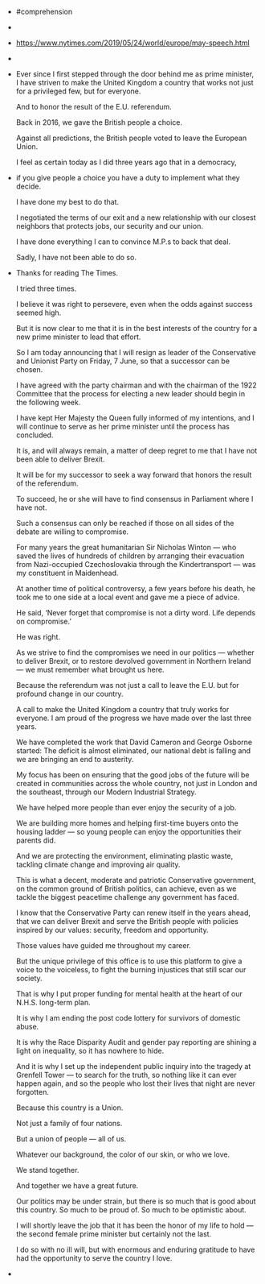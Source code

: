 - #comprehension
-
- https://www.nytimes.com/2019/05/24/world/europe/may-speech.html
-
- Ever since I first stepped through the door behind me as prime minister, I have striven to make the United Kingdom a country that works not just for a privileged few, but for everyone.
  
  And to honor the result of the E.U. referendum.
  
  Back in 2016, we gave the British people a choice.
  
  Against all predictions, the British people voted to leave the European Union.
  
  I feel as certain today as I did three years ago that in a democracy,
- if you give people a choice you have a duty to implement what they decide.
  
  I have done my best to do that.
  
  I negotiated the terms of our exit and a new relationship with our closest neighbors that protects jobs, our security and our union.
  
  I have done everything I can to convince M.P.s to back that deal.
  
  Sadly, I have not been able to do so.
- Thanks for reading The Times.
  
  I tried three times.
  
  I believe it was right to persevere, even when the odds against success seemed high.
  
  But it is now clear to me that it is in the best interests of the country for a new prime minister to lead that effort.
  
  So I am today announcing that I will resign as leader of the Conservative and Unionist Party on Friday, 7 June, so that a successor can be chosen.
  
  I have agreed with the party chairman and with the chairman of the 1922 Committee that the process for electing a new leader should begin in the following week.
  
  I have kept Her Majesty the Queen fully informed of my intentions, and I will continue to serve as her prime minister until the process has concluded.
  
  It is, and will always remain, a matter of deep regret to me that I have not been able to deliver Brexit.
  
  It will be for my successor to seek a way forward that honors the result of the referendum.
  
  To succeed, he or she will have to find consensus in Parliament where I have not.
  
  Such a consensus can only be reached if those on all sides of the debate are willing to compromise.
  
  For many years the great humanitarian Sir Nicholas Winton — who saved the lives of hundreds of children by arranging their evacuation from Nazi-occupied Czechoslovakia through the Kindertransport — was my constituent in Maidenhead.
  
  At another time of political controversy, a few years before his death, he took me to one side at a local event and gave me a piece of advice.
  
  He said, ‘Never forget that compromise is not a dirty word. Life depends on compromise.’
  
  He was right.
  
  As we strive to find the compromises we need in our politics — whether to deliver Brexit, or to restore devolved government in Northern Ireland — we must remember what brought us here.
  
  Because the referendum was not just a call to leave the E.U. but for profound change in our country.
  
  A call to make the United Kingdom a country that truly works for everyone. I am proud of the progress we have made over the last three years.
  
  We have completed the work that David Cameron and George Osborne started: The deficit is almost eliminated, our national debt is falling and we are bringing an end to austerity.
  
  My focus has been on ensuring that the good jobs of the future will be created in communities across the whole country, not just in London and the southeast, through our Modern Industrial Strategy.
  
  We have helped more people than ever enjoy the security of a job.
  
  We are building more homes and helping first-time buyers onto the housing ladder — so young people can enjoy the opportunities their parents did.
  
  And we are protecting the environment, eliminating plastic waste, tackling climate change and improving air quality.
  
  This is what a decent, moderate and patriotic Conservative government, on the common ground of British politics, can achieve, even as we tackle the biggest peacetime challenge any government has faced.
  
  I know that the Conservative Party can renew itself in the years ahead, that we can deliver Brexit and serve the British people with policies inspired by our values: security, freedom and opportunity.
  
  Those values have guided me throughout my career.
  
  But the unique privilege of this office is to use this platform to give a voice to the voiceless, to fight the burning injustices that still scar our society.
  
  That is why I put proper funding for mental health at the heart of our N.H.S. long-term plan.
  
  It is why I am ending the post code lottery for survivors of domestic abuse.
  
  It is why the Race Disparity Audit and gender pay reporting are shining a light on inequality, so it has nowhere to hide.
  
  And it is why I set up the independent public inquiry into the tragedy at Grenfell Tower — to search for the truth, so nothing like it can ever happen again, and so the people who lost their lives that night are never forgotten.
  
  Because this country is a Union.
  
  Not just a family of four nations.
  
  But a union of people — all of us.
  
  Whatever our background, the color of our skin, or who we love.
  
  We stand together.
  
  And together we have a great future.
  
  Our politics may be under strain, but there is so much that is good about this country. So much to be proud of. So much to be optimistic about.
  
  I will shortly leave the job that it has been the honor of my life to hold — the second female prime minister but certainly not the last.
  
  I do so with no ill will, but with enormous and enduring gratitude to have had the opportunity to serve the country I love.
-